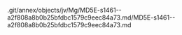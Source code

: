 .git/annex/objects/jv/Mg/MD5E-s1461--a2f808a8b0b25bfdbc1579c9eec84a73.md/MD5E-s1461--a2f808a8b0b25bfdbc1579c9eec84a73.md